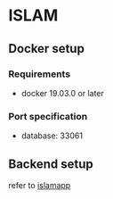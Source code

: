 # ISLAM

## Docker setup
### Requirements
- docker 19.03.0 or later
### Port specification
- database: 33061

## Backend setup
refer to [islamapp](/islamapp/README.md)